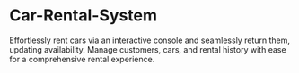 # Car-Rental-System
Effortlessly rent cars via an interactive console and seamlessly return them, updating availability. Manage customers, cars, and rental history with ease for a comprehensive rental experience.
